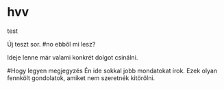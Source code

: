 # hvv
test

Új teszt sor.
#no ebből mi lesz?

Ideje lenne már valami konkrét dolgot csinálni.

#Hogy legyen megjegyzés
Én ide sokkal jobb mondatokat írok.
Ezek olyan fennkölt gondolatok, amiket nem szeretnék kitörölni.
